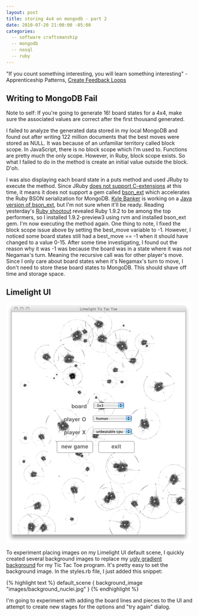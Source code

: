 ```yaml
---
layout: post
title: storing 4x4 on mongodb - part 2
date: 2010-07-20 21:00:00 -05:00
categories:
  -- software craftsmanship
  -- mongodb
  -- nosql
  -- ruby
---
```


"If you count something interesting, you will learn something interesting" \- Apprenticeship Patterns, [Create Feedback Loops](http://apprenticeship-patterns.labs.oreilly.com/ch05.html#create_feedback_loops)

## Writing to MongoDB Fail

Note to self: If you're going to generate 16! board states for a 4x4, make sure the associated values are correct after the first thousand generated.

I failed to analyze the generated data stored in my local MongoDB and found out after writing 122 million documents that the best moves were stored as NULL.  It was because of an unfamiliar territory called block scope.  In JavaScript, there is no block scope which I'm used to.  Functions are pretty much the only scope.  However, in Ruby, block scope exists. So what I failed to do in the method is create an initial value outside the block.  D'oh.

I was also displaying each board state in a puts method and used JRuby to execute the method.  Since JRuby [does not support C\-extensions](http://blog.headius.com/2010/07/what-jruby-c-extension-support-means-to.html) at this time, it means it does not support a gem called [bson\_ext](http://rubygems.org/gems/bson_ext) which accelerates the Ruby BSON serialization for MongoDB.  [Kyle Banker](http://github.com/banker) is working on a [Java version of bson\_ext](http://blog.headius.com/2010/07/what-jruby-c-extension-support-means-to.html?showComment=1279659170383#c6373087544021608188), but I'm not sure when it'll be ready.  Reading yesterday's [Ruby shootout](http://programmingzen.com/2010/07/19/the-great-ruby-shootout-july-2010/) revealed Ruby 1.9.2 to be among the top performers, so I installed 1.9.2\-preview3 using rvm and installed bson\_ext gem.  I'm now executing the method again.  One thing to note, I fixed the block scope issue above by setting the best\_move variable to \-1.  However, I noticed some board states still had a best\_move == \-1 when it should have changed to a value 0\-15.  After some time investigating, I found out the reason why it was \-1 was because the board was in a state where it was *not* Negamax's turn.  Meaning the recursive call was for other player's move.  Since I only care about board states when it's Negamax's turn to move, I don't need to store these board states to MongoDB.  This should shave off time and storage space. 

## Limelight UI

![TTT Nuclei](/images/ttt_nuclei.jpg)

To experiment placing images on my Limelight UI default scene, I quickly created several background images to replace my [ugly gradient background](http://skim.cc/2010/07/12/ui-mockups/) for my Tic Tac Toe program.  It's pretty easy to set the background image.  In the styles.rb file, I just added this snippet:

{% highlight text %}
default_scene {
  background_image "images/background_nuclei.jpg"
}
{% endhighlight %}

I'm going to experiment with adding the board lines and pieces to the UI and attempt to create new stages for the options and "try again" dialog.

